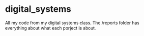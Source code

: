 # digital_systems
All my code from my digital systems class.
The /reports folder has everything about what each porject is about.
